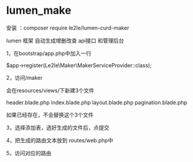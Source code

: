 # lumen_make

安装 ：composer require le2le/lumen-curd-maker

lumen 框架 自动生成增删改查 api接口 和管理后台


1，在bootstrap/app.php中加入一行

$app->register(Le2le\Maker\MakerServiceProvider::class);

2，访问/maker


会在resources/views/下新建3个文件

 header.blade.php
 index.blade.php
 layout.blade.php
 pagination.blade.php

如果已经存在，不会替换这个3个文件

3，选择添加表，选好生成的文件后，点提交


4，把生成的路由文本放到 routes/web.php中


5，访问对应的路由
